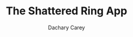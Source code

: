 ---
title: The Shattered Ring App
description: |
  Shattered Ring is the task tracker you didn't know you needed for Elden Ring. The Shattered Ring iOS app is an RPG tracker to keep tabs on important NPCs, locations, quests, and bosses. 
author: "Dachary Carey"
show_post_thumbnail: true
thumbnail_left: true # for list-sidebar only
show_author_byline: false
show_post_date: false
# for listing page layout
layout: list # list, list-sidebar, list-grid
---